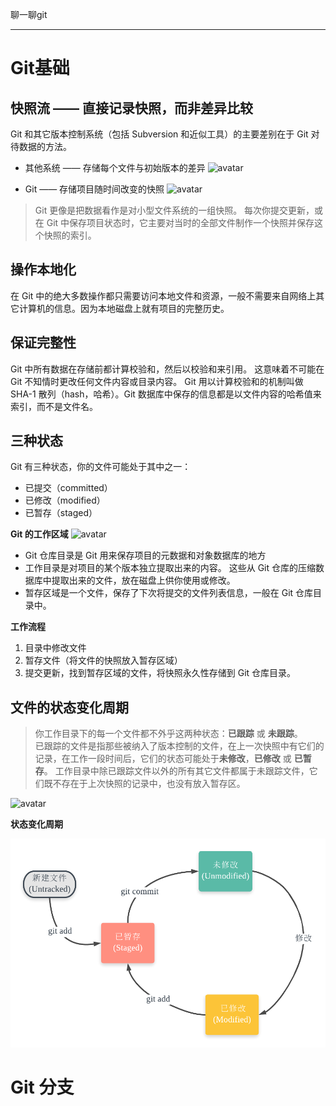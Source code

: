 聊一聊git
***
# Git基础
## 快照流 —— 直接记录快照，而非差异比较
Git 和其它版本控制系统（包括 Subversion 和近似工具）的主要差别在于 Git 对待数据的方法。

+ 其他系统 —— 存储每个文件与初始版本的差异
![avatar](https://git-scm.com/book/en/v2/images/deltas.png)

+ Git —— 存储项目随时间改变的快照
![avatar](https://git-scm.com/book/en/v2/images/snapshots.png)
> Git 更像是把数据看作是对小型文件系统的一组快照。 每次你提交更新，或在 Git 中保存项目状态时，它主要对当时的全部文件制作一个快照并保存这个快照的索引。

## 操作本地化
在 Git 中的绝大多数操作都只需要访问本地文件和资源，一般不需要来自网络上其它计算机的信息。因为本地磁盘上就有项目的完整历史。

## 保证完整性
Git 中所有数据在存储前都计算校验和，然后以校验和来引用。 这意味着不可能在 Git 不知情时更改任何文件内容或目录内容。
Git 用以计算校验和的机制叫做 SHA-1 散列（hash，哈希）。Git 数据库中保存的信息都是以文件内容的哈希值来索引，而不是文件名。

## 三种状态

 Git 有三种状态，你的文件可能处于其中之一：
 + 已提交（committed）
 + 已修改（modified）
 + 已暂存（staged）

**Git 的工作区域**
![avatar](https://git-scm.com/book/en/v2/images/areas.png)

+ Git 仓库目录是 Git 用来保存项目的元数据和对象数据库的地方
+ 工作目录是对项目的某个版本独立提取出来的内容。 这些从 Git 仓库的压缩数据库中提取出来的文件，放在磁盘上供你使用或修改。
+ 暂存区域是一个文件，保存了下次将提交的文件列表信息，一般在 Git 仓库目录中。

**工作流程**  
1. 目录中修改文件  
2. 暂存文件（将文件的快照放入暂存区域）
3. 提交更新，找到暂存区域的文件，将快照永久性存储到 Git 仓库目录。

## 文件的状态变化周期

>你工作目录下的每一个文件都不外乎这两种状态：**已跟踪** 或 **未跟踪**。   
已跟踪的文件是指那些被纳入了版本控制的文件，在上一次快照中有它们的记录，在工作一段时间后，它们的状态可能处于**未修改**，**已修改** 或 **已暂存**。 工作目录中除已跟踪文件以外的所有其它文件都属于未跟踪文件，它们既不存在于上次快照的记录中，也没有放入暂存区。

![avatar](https://git-scm.com/book/en/v2/images/lifecycle.png)

**状态变化周期**

![avatar](https://github.com/JackLiR8/StayHungry-StayFoolish/blob/master/assets/img/git-file-life-circle.png?raw=true)

# Git 分支
